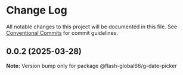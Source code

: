 # Change Log

All notable changes to this project will be documented in this file.
See [Conventional Commits](https://conventionalcommits.org) for commit guidelines.

## 0.0.2 (2025-03-28)

**Note:** Version bump only for package @flash-global66/g-date-picker
